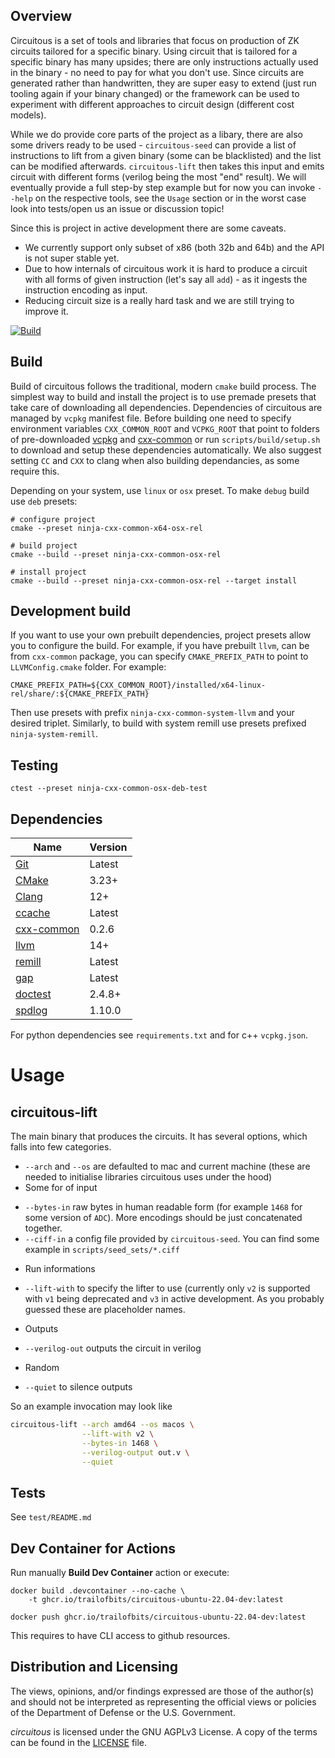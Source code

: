 ## Overview

Circuitous is a set of tools and libraries that focus on production of ZK
circuits tailored for a specific binary. Using circuit that is tailored for a
specific binary has many upsides; there are only instructions actually used in
the binary - no need to pay for what you don't use. Since circuits are
generated rather than handwritten, they are super easy to extend (just run
tooling again if your binary changed) or the framework can be used to
experiment with different approaches to circuit design (different cost models).

While we do provide core parts of the project as a libary, there are also some
drivers ready to be used - `circuitous-seed` can provide a list of instructions
to lift from a given binary (some can be blacklisted) and the list can be
modified afterwards. `circuitous-lift` then takes this input and emits circuit
with different forms (verilog being the most "end" result). We will eventually
provide a full step-by step example but for now you can invoke `--help` on the
respective tools, see the `Usage` section or in the worst case look into
tests/open us an issue or discussion topic!

Since this is project in active development there are some caveats.
 * We currently support only subset of x86 (both 32b and 64b) and
   the API is not super stable yet.
 * Due to how internals of circuitous work it is hard to produce a circuit with
   all forms of given instruction (let's say all `add`) - as it ingests the
   instruction encoding as input.
 * Reducing circuit size is a really hard task and we are still trying to
   improve it.


[![Build](https://github.com/trailofbits/circuitous/actions/workflows/build.yml/badge.svg)](https://github.com/trailofbits/circuitous/actions/workflows/build.yml)

## Build
Build of circuitous follows the traditional, modern `cmake` build process.
The simplest way to build and install the project is to use premade presets that take care of downloading all dependencies.
Dependencies of circuitous are managed by `vcpkg` manifest file.
Before building one need to specify environment variables `CXX_COMMON_ROOT` and `VCPKG_ROOT` that point to folders of pre-downloaded [vcpkg](https://github.com/microsoft/vcpkg) and [cxx-common](https://github.com/lifting-bits/cxx-common/tree/port-files) or
run `scripts/build/setup.sh` to download and setup these dependencies automatically. We also suggest setting `CC` and `CXX` to clang when also building dependancies, as some require this.

Depending on your system, use `linux` or `osx` preset.  To make `debug` build use `deb` presets:

```
# configure project
cmake --preset ninja-cxx-common-x64-osx-rel

# build project
cmake --build --preset ninja-cxx-common-osx-rel

# install project
cmake --build --preset ninja-cxx-common-osx-rel --target install
```

## Development build

If you want to use your own prebuilt dependencies, project presets allow you to configure the build.
For example, if you have prebuilt `llvm`, can be from `cxx-common` package, you can specify `CMAKE_PREFIX_PATH` to point to `LLVMConfig.cmake` folder.  For example:

```
CMAKE_PREFIX_PATH=${CXX_COMMON_ROOT}/installed/x64-linux-rel/share/:${CMAKE_PREFIX_PATH}
```

Then use presets with prefix `ninja-cxx-common-system-llvm` and your desired triplet. Similarly, to build with system remill use presets prefixed `ninja-system-remill`.

## Testing

```
ctest --preset ninja-cxx-common-osx-deb-test
```

## Dependencies

| Name | Version |
| ---- | ------- |
| [Git](https://git-scm.com/) | Latest |
| [CMake](https://cmake.org/) | 3.23+ |
| [Clang](http://clang.llvm.org/) | 12+ |
| [ccache](https://ccache.dev/) | Latest |
| [cxx-common](https://github.com/lifting-bits/cxx-common) | 0.2.6 |
| [llvm](https://github.com/lifting-bits/cxx-common) | 14+ |
| [remill](https://github.com/lifting-bits/remill) | Latest |
| [gap](https://github.com/lifting-bits/gap) | Latest |
| [doctest](https://github.com/doctest/doctest) | 2.4.8+ |
| [spdlog](https://github.com/gabime/spdlog) | 1.10.0 |

For python dependencies see `requirements.txt` and for c++ `vcpkg.json`.


# Usage

## circuitous-lift

The main binary that produces the circuits. It has several options, which falls
into few categories.
 * `--arch` and `--os` are defaulted to mac and current machine (these are
   needed to initialise libraries circuitous uses under the hood)
 * Some for of input
  - `--bytes-in` raw bytes in human readable form (for example `1468` for some
    version of `ADC`). More encodings should be just concatenated together.
  - `--ciff-in` a config file provided by `circuitous-seed`. You can find some
    example in `scripts/seed_sets/*.ciff`
 * Run informations
  - `--lift-with` to specify the lifter to use (currently only `v2` is supported
    with `v1` being deprecated and `v3` in active development. As you probably
    guessed these are placeholder names.
 * Outputs
  - `--verilog-out` outputs the circuit in verilog
 * Random
  - `--quiet` to silence outputs

So an example invocation may look like
```bash
circuitous-lift --arch amd64 --os macos \
                --lift-with v2 \
                --bytes-in 1468 \
                --verilog-output out.v \
                --quiet
```

## Tests

See `test/README.md`

## Dev Container for Actions

Run manually __Build Dev Container__ action or execute:

```
docker build .devcontainer --no-cache \
    -t ghcr.io/trailofbits/circuitous-ubuntu-22.04-dev:latest
```

```
docker push ghcr.io/trailofbits/circuitous-ubuntu-22.04-dev:latest
```

This requires to have CLI access to github resources.

## Distribution and Licensing

The views, opinions, and/or findings expressed are those of the author(s) and
should not be interpreted as representing the official views or policies of the
Department of Defense or the U.S. Government.

*circuitous* is licensed under the GNU AGPLv3 License. A copy of the terms can
be found in the [LICENSE](./LICENSE) file.
